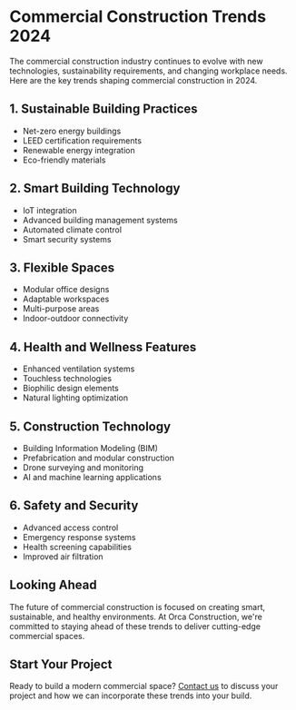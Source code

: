 # Commercial Construction Trends 2024

The commercial construction industry continues to evolve with new technologies, sustainability requirements, and changing workplace needs. Here are the key trends shaping commercial construction in 2024.

## 1. Sustainable Building Practices

- Net-zero energy buildings
- LEED certification requirements
- Renewable energy integration
- Eco-friendly materials

## 2. Smart Building Technology

- IoT integration
- Advanced building management systems
- Automated climate control
- Smart security systems

## 3. Flexible Spaces

- Modular office designs
- Adaptable workspaces
- Multi-purpose areas
- Indoor-outdoor connectivity

## 4. Health and Wellness Features

- Enhanced ventilation systems
- Touchless technologies
- Biophilic design elements
- Natural lighting optimization

## 5. Construction Technology

- Building Information Modeling (BIM)
- Prefabrication and modular construction
- Drone surveying and monitoring
- AI and machine learning applications

## 6. Safety and Security

- Advanced access control
- Emergency response systems
- Health screening capabilities
- Improved air filtration

## Looking Ahead

The future of commercial construction is focused on creating smart, sustainable, and healthy environments. At Orca Construction, we're committed to staying ahead of these trends to deliver cutting-edge commercial spaces.

## Start Your Project

Ready to build a modern commercial space? [Contact us](../../contact.html) to discuss your project and how we can incorporate these trends into your build. 